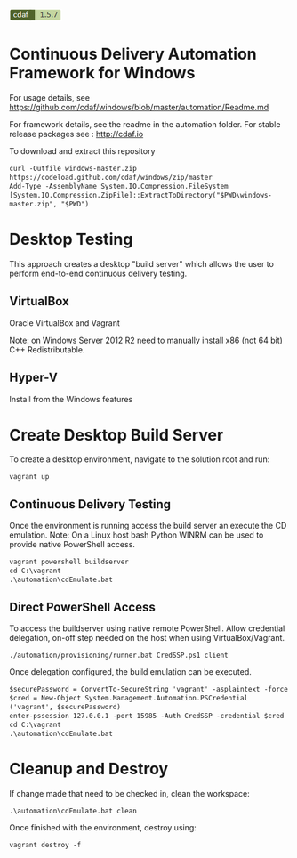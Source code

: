 [![cdaf version](automation/cdaf-badge.png)](http://cdaf.io)

# Continuous Delivery Automation Framework for Windows

For usage details, see https://github.com/cdaf/windows/blob/master/automation/Readme.md

For framework details, see the readme in the automation folder. For stable release packages see : http://cdaf.io

To download and extract this repository

    curl -Outfile windows-master.zip https://codeload.github.com/cdaf/windows/zip/master
    Add-Type -AssemblyName System.IO.Compression.FileSystem
    [System.IO.Compression.ZipFile]::ExtractToDirectory("$PWD\windows-master.zip", "$PWD") 

# Desktop Testing

This approach creates a desktop "build server" which allows the user to perform end-to-end continuous delivery testing.

## VirtualBox

Oracle VirtualBox and Vagrant

Note: on Windows Server 2012 R2 need to manually install x86 (not 64 bit) C++ Redistributable.

## Hyper-V

Install from the Windows features

# Create Desktop Build Server

To create a desktop environment, navigate to the solution root and run:

    vagrant up
    
## Continuous Delivery Testing

Once the environment is running access the build server an execute the CD emulation. Note: On a Linux host bash Python WINRM can be used to provide native PowerShell access.

    vagrant powershell buildserver
    cd C:\vagrant
    .\automation\cdEmulate.bat
    

## Direct PowerShell Access

To access the buildserver using native remote PowerShell.
Allow credential delegation, on-off step needed on the host when using VirtualBox/Vagrant. 

    ./automation/provisioning/runner.bat CredSSP.ps1 client

Once delegation configured, the build emulation can be executed.

    $securePassword = ConvertTo-SecureString 'vagrant' -asplaintext -force
    $cred = New-Object System.Management.Automation.PSCredential ('vagrant', $securePassword)
    enter-pssession 127.0.0.1 -port 15985 -Auth CredSSP -credential $cred
    cd C:\vagrant
	.\automation\cdEmulate.bat

# Cleanup and Destroy

If change made that need to be checked in, clean the workspace:

	.\automation\cdEmulate.bat clean

Once finished with the environment, destroy using:

    vagrant destroy -f